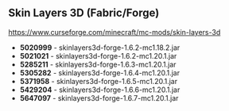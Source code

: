 ## Skin Layers 3D (Fabric/Forge)
https://www.curseforge.com/minecraft/mc-mods/skin-layers-3d

- **5020999** - skinlayers3d-forge-1.6.2-mc1.18.2.jar
- **5021021** - skinlayers3d-forge-1.6.2-mc1.20.1.jar
- **5285211** - skinlayers3d-forge-1.6.3-mc1.20.1.jar
- **5305282** - skinlayers3d-forge-1.6.4-mc1.20.1.jar
- **5371958** - skinlayers3d-forge-1.6.5-mc1.20.1.jar
- **5429204** - skinlayers3d-forge-1.6.6-mc1.20.1.jar
- **5647097** - skinlayers3d-forge-1.6.7-mc1.20.1.jar